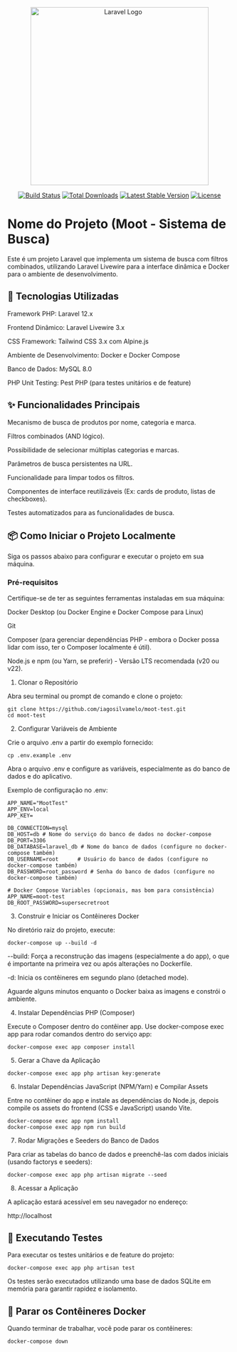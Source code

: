 <p align="center"><a href="https://laravel.com" target="_blank"><img src="https://raw.githubusercontent.com/laravel/art/master/logo-lockup/5%20SVG/2%20CMYK/1%20Full%20Color/laravel-logolockup-cmyk-red.svg" width="400" alt="Laravel Logo"></a></p>

<p align="center">
<a href="https://github.com/laravel/framework/actions"><img src="https://github.com/laravel/framework/workflows/tests/badge.svg" alt="Build Status"></a>
<a href="https://packagist.org/packages/laravel/framework"><img src="https://img.shields.io/packagist/dt/laravel/framework" alt="Total Downloads"></a>
<a href="https://packagist.org/packages/laravel/framework"><img src="https://img.shields.io/packagist/v/laravel/framework" alt="Latest Stable Version"></a>
<a href="https://packagist.org/packages/laravel/framework"><img src="https://img.shields.io/packagist/l/laravel/framework" alt="License"></a>
</p>

# Nome do Projeto (Moot - Sistema de Busca)

Este é um projeto Laravel que implementa um sistema de busca com filtros combinados, utilizando Laravel Livewire para a interface dinâmica e Docker para o ambiente de desenvolvimento.

## 🚀 Tecnologias Utilizadas

Framework PHP: Laravel 12.x

Frontend Dinâmico: Laravel Livewire 3.x

CSS Framework: Tailwind CSS 3.x com Alpine.js

Ambiente de Desenvolvimento: Docker e Docker Compose

Banco de Dados: MySQL 8.0

PHP Unit Testing: Pest PHP (para testes unitários e de feature)

## ✨ Funcionalidades Principais

Mecanismo de busca de produtos por nome, categoria e marca.

Filtros combinados (AND lógico).

Possibilidade de selecionar múltiplas categorias e marcas.

Parâmetros de busca persistentes na URL.

Funcionalidade para limpar todos os filtros.

Componentes de interface reutilizáveis (Ex: cards de produto, listas de checkboxes).

Testes automatizados para as funcionalidades de busca.

## 📦 Como Iniciar o Projeto Localmente
Siga os passos abaixo para configurar e executar o projeto em sua máquina.

### Pré-requisitos

Certifique-se de ter as seguintes ferramentas instaladas em sua máquina:

Docker Desktop (ou Docker Engine e Docker Compose para Linux)

Git

Composer (para gerenciar dependências PHP - embora o Docker possa lidar com isso, ter o Composer localmente é útil).

Node.js e npm (ou Yarn, se preferir) - Versão LTS recomendada (v20 ou v22).

1. Clonar o Repositório
   
Abra seu terminal ou prompt de comando e clone o projeto:

```
git clone https://github.com/iagosilvamelo/moot-test.git
cd moot-test
```

2. Configurar Variáveis de Ambiente
   
Crie o arquivo .env a partir do exemplo fornecido:

```
cp .env.example .env
```
Abra o arquivo .env e configure as variáveis, especialmente as do banco de dados e do aplicativo.

Exemplo de configuração no .env:
```
APP_NAME="MootTest"
APP_ENV=local
APP_KEY=

DB_CONNECTION=mysql
DB_HOST=db # Nome do serviço do banco de dados no docker-compose
DB_PORT=3306
DB_DATABASE=laravel_db # Nome do banco de dados (configure no docker-compose também)
DB_USERNAME=root      # Usuário do banco de dados (configure no docker-compose também)
DB_PASSWORD=root_password # Senha do banco de dados (configure no docker-compose também)

# Docker Compose Variables (opcionais, mas bom para consistência)
APP_NAME=moot-test
DB_ROOT_PASSWORD=supersecretroot
```

3. Construir e Iniciar os Contêineres Docker
   
No diretório raiz do projeto, execute:

```
docker-compose up --build -d
```

--build: Força a reconstrução das imagens (especialmente a do app), o que é importante na primeira vez ou após alterações no Dockerfile.

-d: Inicia os contêineres em segundo plano (detached mode).

Aguarde alguns minutos enquanto o Docker baixa as imagens e constrói o ambiente.

4. Instalar Dependências PHP (Composer)
   
Execute o Composer dentro do contêiner app. Use docker-compose exec app para rodar comandos dentro do serviço app:

```
docker-compose exec app composer install
```

5. Gerar a Chave da Aplicação

```
docker-compose exec app php artisan key:generate
```

6. Instalar Dependências JavaScript (NPM/Yarn) e Compilar Assets

Entre no contêiner do app e instale as dependências do Node.js, depois compile os assets do frontend (CSS e JavaScript) usando Vite.

```
docker-compose exec app npm install
docker-compose exec app npm run build
```

7. Rodar Migrações e Seeders do Banco de Dados

Para criar as tabelas do banco de dados e preenchê-las com dados iniciais (usando factorys e seeders):

```
docker-compose exec app php artisan migrate --seed
```

8. Acessar a Aplicação

A aplicação estará acessível em seu navegador no endereço:

http://localhost

## 🧪 Executando Testes

Para executar os testes unitários e de feature do projeto:

```
docker-compose exec app php artisan test
```

Os testes serão executados utilizando uma base de dados SQLite em memória para garantir rapidez e isolamento.

## 🛑 Parar os Contêineres Docker

Quando terminar de trabalhar, você pode parar os contêineres:

```
docker-compose down
```
